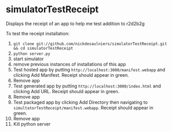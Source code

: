 simulatorTestReceipt
====================

Displays the receipt of an app to help me test addition to r2d2b2g

To test the receipt installation:

1. `git clone git://github.com/nickdesaulniers/simulatorTestReceipt.git && cd simulatorTestReceipt`
2. `python server.py`
3. start simulator
4. remove previous instances of installations of this app
5. Test hosted app by putting `http://localhost:3000/manifest.webapp` and clicking Add Manifest.  Receipt should appear in green.
6. Remove app
7. Test generated app by putting `http://localhost:3000/index.html` and clicking Add URL.  Receipt should appear in green.
8. Remove app
9. Test packaged app by clicking Add Directory then navigating to `simultatorTestReceipt/manifest.webapp`.  Receipt should appear in green.
10. Remove app
11. Kill python server

